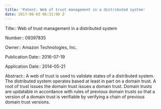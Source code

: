 ```yaml
---
title: 'Patent: Web of trust management in a distributed system'
date: 2017-06-03 06:31:00 Z
---
```



Title:: Web of trust management in a distributed system

Number:: 09397835

Owner:: Amazon Technologies, Inc.

Publication Date:: 2016-07-19

Application Date:: 2014-05-21

Abstract:: A web of trust is used to validate states of a distributed system. The distributed system operates based at least in part on a domain trust. A root of trust issues the domain trust issues a domain trust. Domain trusts are updatable in accordance with rules of previous domain trusts so that a version of a domain trust is verifiable by verifying a chain of previous domain trust versions.

